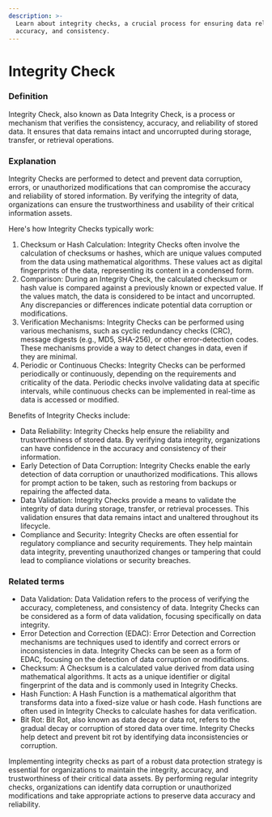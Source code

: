 ```yaml
---
description: >-
  Learn about integrity checks, a crucial process for ensuring data reliability,
  accuracy, and consistency.
---
```


# Integrity Check

### Definition

Integrity Check, also known as Data Integrity Check, is a process or mechanism that verifies the consistency, accuracy, and reliability of stored data. It ensures that data remains intact and uncorrupted during storage, transfer, or retrieval operations.

### Explanation

Integrity Checks are performed to detect and prevent data corruption, errors, or unauthorized modifications that can compromise the accuracy and reliability of stored information. By verifying the integrity of data, organizations can ensure the trustworthiness and usability of their critical information assets.

Here's how Integrity Checks typically work:

1. Checksum or Hash Calculation: Integrity Checks often involve the calculation of checksums or hashes, which are unique values computed from the data using mathematical algorithms. These values act as digital fingerprints of the data, representing its content in a condensed form.
2. Comparison: During an Integrity Check, the calculated checksum or hash value is compared against a previously known or expected value. If the values match, the data is considered to be intact and uncorrupted. Any discrepancies or differences indicate potential data corruption or modifications.
3. Verification Mechanisms: Integrity Checks can be performed using various mechanisms, such as cyclic redundancy checks (CRC), message digests (e.g., MD5, SHA-256), or other error-detection codes. These mechanisms provide a way to detect changes in data, even if they are minimal.
4. Periodic or Continuous Checks: Integrity Checks can be performed periodically or continuously, depending on the requirements and criticality of the data. Periodic checks involve validating data at specific intervals, while continuous checks can be implemented in real-time as data is accessed or modified.

Benefits of Integrity Checks include:

* Data Reliability: Integrity Checks help ensure the reliability and trustworthiness of stored data. By verifying data integrity, organizations can have confidence in the accuracy and consistency of their information.
* Early Detection of Data Corruption: Integrity Checks enable the early detection of data corruption or unauthorized modifications. This allows for prompt action to be taken, such as restoring from backups or repairing the affected data.
* Data Validation: Integrity Checks provide a means to validate the integrity of data during storage, transfer, or retrieval processes. This validation ensures that data remains intact and unaltered throughout its lifecycle.
* Compliance and Security: Integrity Checks are often essential for regulatory compliance and security requirements. They help maintain data integrity, preventing unauthorized changes or tampering that could lead to compliance violations or security breaches.

### Related terms

* Data Validation: Data Validation refers to the process of verifying the accuracy, completeness, and consistency of data. Integrity Checks can be considered as a form of data validation, focusing specifically on data integrity.
* Error Detection and Correction (EDAC): Error Detection and Correction mechanisms are techniques used to identify and correct errors or inconsistencies in data. Integrity Checks can be seen as a form of EDAC, focusing on the detection of data corruption or modifications.
* Checksum: A Checksum is a calculated value derived from data using mathematical algorithms. It acts as a unique identifier or digital fingerprint of the data and is commonly used in Integrity Checks.
* Hash Function: A Hash Function is a mathematical algorithm that transforms data into a fixed-size value or hash code. Hash functions are often used in Integrity Checks to calculate hashes for data verification.
* Bit Rot: Bit Rot, also known as data decay or data rot, refers to the gradual decay or corruption of stored data over time. Integrity Checks help detect and prevent bit rot by identifying data inconsistencies or corruption.

Implementing integrity checks as part of a robust data protection strategy is essential for organizations to maintain the integrity, accuracy, and trustworthiness of their critical data assets. By performing regular integrity checks, organizations can identify data corruption or unauthorized modifications and take appropriate actions to preserve data accuracy and reliability.
